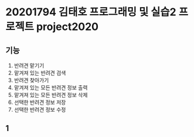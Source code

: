 # 20201794 김태호 프로그래밍 및 실습2 프로젝트 project2020

## 기능
1. 반려견 맡기기
2. 맡겨져 있는 반려견 검색
3. 반려견 찾아가기
4. 맡겨져 있는 모든 반려견 정보 출력
5. 맡겨져 있는 모든 반려견 정보 삭제
6. 선택한 반려견 정보 저장
7. 선택한 반려견 정보 수정

## 1
